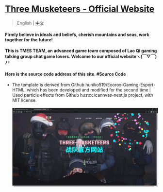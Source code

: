 # [ Three Musketeers - Official Website ](https://tmes.eu.org/)
> English | [中文](README_CN.md) 
#### Firmly believe in ideals and beliefs, cherish mountains and seas, work together for the future!
#### This is TMES TEAM, an advanced game team composed of Lao Qi gaming talking group chat game lovers. Welcome to our official websiteヽ(￣▽￣)ﾉ !
#### Here is the source code address of this site.   #Source Code
- The template is derived from Github huniko519/Eoorox-Gaming-Esport-HTML, which has been developed and modified for the second time | Used particle effects from Github hustcc/cannvas-nest.js project, with MIT license. <br><br>
[![Index](img/blog/inner_b1.webp "Index")](https://tmes.eu.org/)


